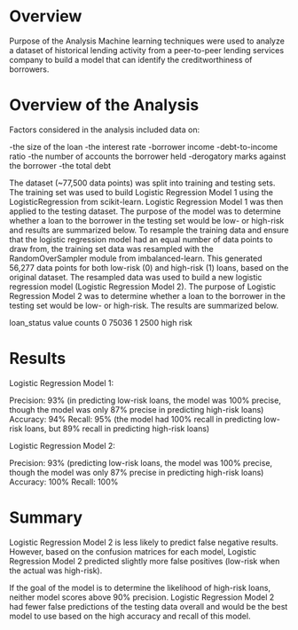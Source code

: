 # Overview

Purpose of the Analysis
Machine learning techniques were used to analyze a dataset of historical lending  activity from a peer-to-peer lending services company 
to build a model that can identify the creditworthiness of borrowers.

# Overview of the Analysis
Factors considered in the analysis included data on:

-the size of the loan
-the interest rate
-borrower income
-debt-to-income ratio
-the number of accounts the borrower held
-derogatory marks against the borrower
-the total debt

The dataset (~77,500 data points) was split into training and testing sets. The training set was used to build Logistic Regression Model 1 using the LogisticRegression from scikit-learn. Logistic Regression Model 1 was then applied to the testing dataset. The purpose of the model was to determine whether a loan to the borrower in the testing set would be low- or high-risk and results are summarized below.
To resample the training data and ensure that the logistic regression model had an equal number of data points to draw from, the training set data was resampled with the RandomOverSampler module from imbalanced-learn. This generated 56,277 data points for both low-risk (0) and high-risk (1) loans, based on the original dataset.
The resampled data was used to build a new logistic regression model (Logistic Regression Model 2). The purpose of Logistic Regression Model 2 was to determine whether a loan to the borrower in the testing set would be low- or high-risk. The results are summarized below.

loan_status value counts
0    75036
1     2500 high risk
# Results

Logistic Regression Model 1:

Precision: 93% (in predicting low-risk loans, the model was 100% precise, though the model was only 87% precise in predicting high-risk loans)
Accuracy: 94%
Recall: 95% (the model had 100% recall in predicting low-risk loans, but 89% recall in predicting high-risk loans)

Logistic Regression Model 2:

Precision: 93% (predicting low-risk loans, the model was 100% precise, though the model was only 87% precise in predicting high-risk loans)
Accuracy: 100%
Recall: 100%

# Summary
Logistic Regression Model 2 is less likely to predict false negative results. 
However, based on the confusion matrices for each model, Logistic Regression Model 2 predicted slightly more false positives (low-risk when the actual was high-risk).

If the goal of the model is to determine the likelihood of high-risk loans, neither model scores above 90% precision. Logistic Regression Model 2 had fewer false predictions of the testing data overall and would be the best model to use based on the high accuracy and recall of this model.
